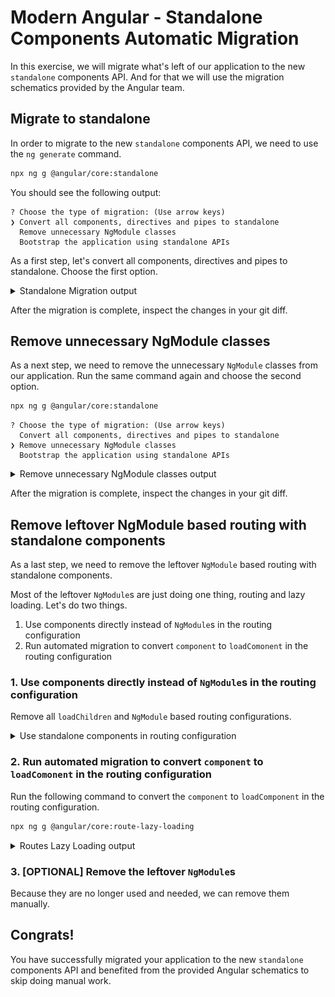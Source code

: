 # Modern Angular - Standalone Components Automatic Migration

In this exercise, we will migrate what's left of our application to the new `standalone` components API.
And for that we will use the migration schematics provided by the Angular team.

## Migrate to standalone 
In order to migrate to the new `standalone` components API, we need to use the `ng generate` command.

```bash
npx ng g @angular/core:standalone 
```

You should see the following output:

```
? Choose the type of migration: (Use arrow keys)
❯ Convert all components, directives and pipes to standalone
  Remove unnecessary NgModule classes
  Bootstrap the application using standalone APIs
```

As a first step, let's convert all components, directives and pipes to standalone. Choose the first option.

<details>
    <summary>Standalone Migration output</summary>

![standalone-migration-auto-1.png](images/standalone/standalone-migration-auto-1.png)

</details>


After the migration is complete, inspect the changes in your git diff.


## Remove unnecessary NgModule classes
As a next step, we need to remove the unnecessary `NgModule` classes from our application.
Run the same command again and choose the second option.

```bash
npx ng g @angular/core:standalone 
```

```
? Choose the type of migration: (Use arrow keys)
  Convert all components, directives and pipes to standalone
❯ Remove unnecessary NgModule classes
  Bootstrap the application using standalone APIs
```

<details>
    <summary>Remove unnecessary NgModule classes output</summary>

![standalone-migration-remove-ngmodules.png](images/standalone/standalone-migration-remove-ngmodules.png)

</details>

After the migration is complete, inspect the changes in your git diff.

## Remove leftover NgModule based routing with standalone components 
As a last step, we need to remove the leftover `NgModule` based routing with standalone components.

Most of the leftover `NgModule`s are just doing one thing, routing and lazy loading. Let's do two things.

1. Use components directly instead of `NgModule`s in the routing configuration
2. Run automated migration to convert `component` to `loadComonent` in the routing configuration

### 1. Use components directly instead of `NgModule`s in the routing configuration
Remove all `loadChildren` and `NgModule` based routing configurations.

<details>
    <summary>Use standalone components in routing configuration</summary>

```ts
import { Routes } from '@angular/router';

import { AuthGuard } from '../core/auth.guard';
import { MovieDetailPageComponent } from './movie-detail-page/movie-detail-page.component';
import { MovieListPageComponent } from './movie-list-page/movie-list-page.component';
import { MovieSearchPageComponent } from './movie-search-page/movie-search-page.component';
import { MyMovieListComponent } from './my-movie-list/my-movie-list.component';

export const movieRoutes: Routes = [
  {
    path: 'list/:category',
    component: MovieListPageComponent,
  },
  {
    path: 'list/genre/:id',
    component: MovieListPageComponent,
  },
  {
    path: 'movie/:id',
    component: MovieDetailPageComponent,
  },
  {
    path: 'search/:query',
    component: MovieSearchPageComponent,
  },
  {
    path: 'my-movies',
    component: MyMovieListComponent,
    canActivate: [AuthGuard],
  },
  {
    path: '',
    redirectTo: 'list/popular',
    pathMatch: 'full',
  },
];
```

</details>

### 2. Run automated migration to convert `component` to `loadComonent` in the routing configuration

Run the following command to convert the `component` to `loadComponent` in the routing configuration.

```bash
npx ng g @angular/core:route-lazy-loading
```

<details>
    <summary>Routes Lazy Loading output</summary>

![standalone-routes-lazy-loading.png](images/standalone/standalone-routes-lazy-loading.png)

and your `movie.routes.ts` should look like this:

```ts
import { Routes } from '@angular/router';

import { AuthGuard } from '../core/auth.guard';

export const movieRoutes: Routes = [
  {
    path: 'list/:category',
    loadComponent: () =>
      import('./movie-list-page/movie-list-page.component').then(
        (m) => m.MovieListPageComponent,
      ),
  },
  {
    path: 'list/genre/:id',
    loadComponent: () =>
      import('./movie-list-page/movie-list-page.component').then(
        (m) => m.MovieListPageComponent,
      ),
  },
  {
    path: 'movie/:id',
    loadComponent: () =>
      import('./movie-detail-page/movie-detail-page.component').then(
        (m) => m.MovieDetailPageComponent,
      ),
  },
  {
    path: 'search/:query',
    loadComponent: () =>
      import('./movie-search-page/movie-search-page.component').then(
        (m) => m.MovieSearchPageComponent,
      ),
  },
  {
    path: 'my-movies',
    loadComponent: () =>
      import('./my-movie-list/my-movie-list.component').then(
        (m) => m.MyMovieListComponent,
      ),
    canActivate: [AuthGuard],
  },
  {
    path: '',
    redirectTo: 'list/popular',
    pathMatch: 'full',
  },
];
```

</details>

###  3. [OPTIONAL] Remove the leftover `NgModule`s 
Because they are no longer used and needed, we can remove them manually.

## Congrats!
You have successfully migrated your application to the new `standalone` components API and benefited from the provided Angular schematics to skip doing manual work.
